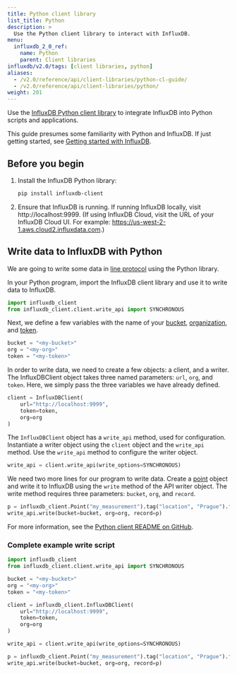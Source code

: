 ```yaml
---
title: Python client library
list_title: Python
description: >
  Use the Python client library to interact with InfluxDB.
menu:
  influxdb_2_0_ref:
    name: Python
    parent: Client libraries
influxdb/v2.0/tags: [client libraries, python]
aliases:
  - /v2.0/reference/api/client-libraries/python-cl-guide/
  - /v2.0/reference/api/client-libraries/python/
weight: 201
---
```


Use the [InfluxDB Python client library](https://github.com/influxdata/influxdb-client-python) to integrate InfluxDB into Python scripts and applications.

This guide presumes some familiarity with Python and InfluxDB.
If just getting started, see [Getting started with InfluxDB](/v2.0/get-started/).

## Before you begin

1. Install the InfluxDB Python library:

    ```sh
    pip install influxdb-client
    ```

2. Ensure that InfluxDB is running.
   If running InfluxDB locally, visit http://localhost:9999.
   (If using InfluxDB Cloud, visit the URL of your InfluxDB Cloud UI.
   For example: https://us-west-2-1.aws.cloud2.influxdata.com.)

## Write data to InfluxDB with Python

We are going to write some data in [line protocol](/v2.0/reference/syntax/line-protocol/) using the Python library.

In your Python program, import the InfluxDB client library and use it to write data to InfluxDB.

```python
import influxdb_client
from influxdb_client.client.write_api import SYNCHRONOUS
```

Next, we define a few variables with the name of your [bucket](/v2.0/organizations/buckets/), [organization](/v2.0/organizations/), and [token](/v2.0/security/tokens/).

```python
bucket = "<my-bucket>"
org = "<my-org>"
token = "<my-token>"
```

In order to write data, we need to create a few objects: a client, and a writer.
The InfluxDBClient object takes three named parameters: `url`, `org`, and `token`.
Here, we simply pass the three variables we have already defined.

```python
client = InfluxDBClient(
    url="http://localhost:9999",
    token=token,
    org=org
)
```

The `InfluxDBClient` object has a `write_api` method, used for configuration.
Instantiate a writer object using the `client` object and the `write_api` method.
Use the `write_api` method to configure the writer object.

```python
write_api = client.write_api(write_options=SYNCHRONOUS)
```

We need two more lines for our program to write data.
Create a [point](/v2.0/reference/glossary/#point) object and write it to InfluxDB using the `write` method of the API writer object.
The write method requires three parameters: `bucket`, `org`, and `record`.

```python
p = influxdb_client.Point("my_measurement").tag("location", "Prague").field("temperature", 25.3)
write_api.write(bucket=bucket, org=org, record=p)
```

For more information, see the [Python client README on GitHub](https://github.com/influxdata/influxdb-client-python).

### Complete example write script

```python
import influxdb_client
from influxdb_client.client.write_api import SYNCHRONOUS

bucket = "<my-bucket>"
org = "<my-org>"
token = "<my-token>"

client = influxdb_client.InfluxDBClient(
    url="http://localhost:9999",
    token=token,
    org=org
)

write_api = client.write_api(write_options=SYNCHRONOUS)

p = influxdb_client.Point("my_measurement").tag("location", "Prague").field("temperature", 25.3)
write_api.write(bucket=bucket, org=org, record=p)
```
